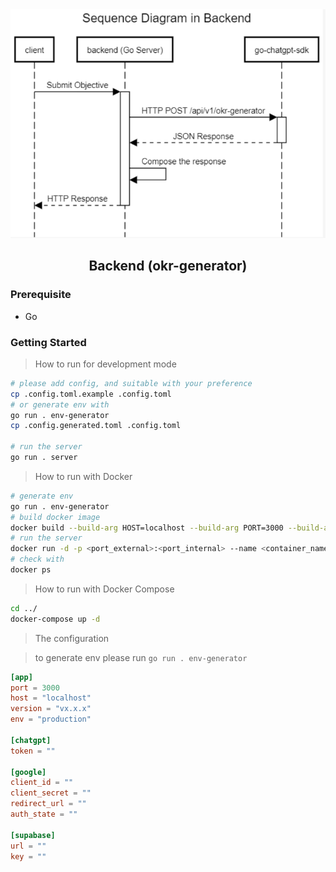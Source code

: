 <div align="center">
    <img src="./assets/sq-backend.png" />
    <h2>Backend (okr-generator)</h2>
</div>

### Prerequisite

- Go

### Getting Started

> How to run for development mode

```bash
# please add config, and suitable with your preference
cp .config.toml.example .config.toml
# or generate env with
go run . env-generator
cp .config.generated.toml .config.toml

# run the server
go run . server
```

> How to run with Docker

```bash
# generate env
go run . env-generator
# build docker image
docker build --build-arg HOST=localhost --build-arg PORT=3000 --build-arg VERSION=vx.x.x --build-arg ENV=production --build-arg TOKEN="" -t backend:latest .
# run the server
docker run -d -p <port_external>:<port_internal> --name <container_name> backend:latest
# check with
docker ps
```

> How to run with Docker Compose

```bash
cd ../
docker-compose up -d
```

> The configuration

> to generate env please run `go run . env-generator`

```toml
[app]
port = 3000
host = "localhost"
version = "vx.x.x"
env = "production"

[chatgpt]
token = ""

[google]
client_id = ""
client_secret = ""
redirect_url = ""
auth_state = ""

[supabase]
url = ""
key = ""
```
